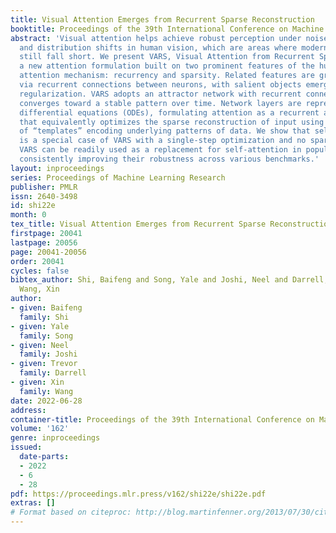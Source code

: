 ```yaml
---
title: Visual Attention Emerges from Recurrent Sparse Reconstruction
booktitle: Proceedings of the 39th International Conference on Machine Learning
abstract: 'Visual attention helps achieve robust perception under noise, corruption,
  and distribution shifts in human vision, which are areas where modern neural networks
  still fall short. We present VARS, Visual Attention from Recurrent Sparse reconstruction,
  a new attention formulation built on two prominent features of the human visual
  attention mechanism: recurrency and sparsity. Related features are grouped together
  via recurrent connections between neurons, with salient objects emerging via sparse
  regularization. VARS adopts an attractor network with recurrent connections that
  converges toward a stable pattern over time. Network layers are represented as ordinary
  differential equations (ODEs), formulating attention as a recurrent attractor network
  that equivalently optimizes the sparse reconstruction of input using a dictionary
  of “templates” encoding underlying patterns of data. We show that self-attention
  is a special case of VARS with a single-step optimization and no sparsity constraint.
  VARS can be readily used as a replacement for self-attention in popular vision transformers,
  consistently improving their robustness across various benchmarks.'
layout: inproceedings
series: Proceedings of Machine Learning Research
publisher: PMLR
issn: 2640-3498
id: shi22e
month: 0
tex_title: Visual Attention Emerges from Recurrent Sparse Reconstruction
firstpage: 20041
lastpage: 20056
page: 20041-20056
order: 20041
cycles: false
bibtex_author: Shi, Baifeng and Song, Yale and Joshi, Neel and Darrell, Trevor and
  Wang, Xin
author:
- given: Baifeng
  family: Shi
- given: Yale
  family: Song
- given: Neel
  family: Joshi
- given: Trevor
  family: Darrell
- given: Xin
  family: Wang
date: 2022-06-28
address:
container-title: Proceedings of the 39th International Conference on Machine Learning
volume: '162'
genre: inproceedings
issued:
  date-parts:
  - 2022
  - 6
  - 28
pdf: https://proceedings.mlr.press/v162/shi22e/shi22e.pdf
extras: []
# Format based on citeproc: http://blog.martinfenner.org/2013/07/30/citeproc-yaml-for-bibliographies/
---
```

